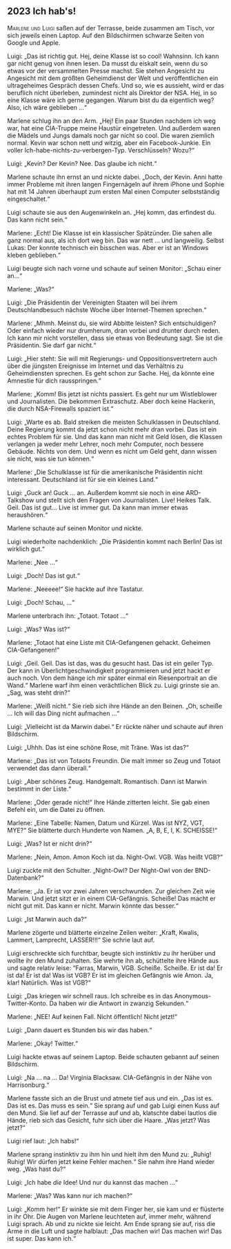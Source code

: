## **2023** Ich hab's!

<span style="font-variant:small-caps;">Marlene und Luigi</span> saßen auf der Terrasse, beide zusammen am Tisch, vor sich jeweils einen Laptop.
Auf den Bildschirmen schwarze Seiten von Google und Apple.

Luigi: „Das ist richtig gut.
Hej, deine Klasse ist so cool!
Wahnsinn.
Ich kann gar nicht genug von ihnen lesen.
Da musst du eiskalt sein, wenn du so etwas vor der versammelten Presse machst.
Sie stehen Angesicht zu Angesicht mit dem größten Geheimdienst der Welt und veröffentlichen ein ultrageheimes Gespräch dessen Chefs.
Und so, wie es aussieht, wird er das beruflich nicht überleben, zumindest nicht als Direktor der NSA.
Hej, in so eine Klasse wäre ich gerne gegangen.
Warum bist du da eigentlich weg?
Also, ich wäre geblieben ...“

Marlene schlug ihn an den Arm.
„Hej!
Ein paar Stunden nachdem ich weg war, hat eine CIA-Truppe meine Haustür eingetreten.
Und außerdem waren die Mädels und Jungs damals noch gar nicht so cool.
Die waren ziemlich normal.
Kevin war schon nett und witzig, aber ein Facebook-Junkie.
Ein voller Ich-habe-nichts-zu-verbergen-Typ.
Verschlüsseln?
Wozu?“

Luigi: „Kevin?
Der Kevin?
Nee.
Das glaube ich nicht.“

Marlene schaute ihn ernst an und nickte dabei.
„Doch, der Kevin.
Anni hatte immer Probleme mit ihren langen Fingernägeln auf ihrem iPhone und Sophie hat mit 14 Jahren überhaupt zum ersten Mal einen Computer selbstständig eingeschaltet.“

Luigi schaute sie aus den Augenwinkeln an.
„Hej komm, das erfindest du.
Das kann nicht sein.“

Marlene: „Echt!
Die Klasse ist ein klassischer Spätzünder.
Die sahen alle ganz normal aus, als ich dort weg bin.
Das war nett ... und langweilig.
Selbst Lukas: Der konnte technisch ein bisschen was.
Aber er ist an Windows kleben geblieben.“

Luigi beugte sich nach vorne und schaute auf seinen Monitor: „Schau einer an...“

Marlene: „Was?“

Luigi: „Die Präsidentin der Vereinigten Staaten will bei ihrem Deutschlandbesuch nächste Woche über Internet-Themen sprechen.“

Marlene: „Mhmh. Meinst du, sie wird Abbitte leisten?
Sich entschuldigen?
Oder einfach wieder nur drumherum, dran vorbei und drunter durch reden.
Ich kann mir nicht vorstellen, dass sie etwas von Bedeutung sagt.
Sie ist die Präsidentin.
Sie darf gar nicht.“

Luigi: „Hier steht: Sie will mit Regierungs- und Oppositionsvertretern auch über die jüngsten Ereignisse im Internet und das Verhältnis zu Geheimdiensten sprechen.
Es geht schon zur Sache.
Hej, da könnte eine Amnestie für dich rausspringen.“

Marlene: „Komm!
Bis jetzt ist nichts passiert.
Es geht nur um Wistleblower und Journalisten.
Die bekommen Extraschutz.
Aber doch keine Hackerin, die durch NSA-Firewalls spaziert ist.“

Luigi: „Warte es ab.
Bald streiken die meisten Schulklassen in Deutschland.
Deine Regierung kommt da jetzt schon nicht mehr dran vorbei.
Das ist ein echtes Problem für sie.
Und das kann man nicht mit Geld lösen, die Klassen verlangen ja weder mehr Lehrer, noch mehr Computer, noch bessere Gebäude.
Nichts von dem.
Und wenn es nicht um Geld geht, dann wissen sie nicht, was sie tun können.“

Marlene: „Die Schulklasse ist für die amerikanische Präsidentin nicht interessant.
Deutschland ist für sie ein kleines Land.“

Luigi: „Guck an! Guck ... an.
Außerdem kommt sie noch in eine ARD-Talkshow und stellt sich den Fragen von Journalisten.
Live!
Heikes Talk.
Geil.
Das ist gut...
Live ist immer gut.
Da kann man immer etwas heraushören.“

Marlene schaute auf seinen Monitor und nickte.

Luigi wiederholte nachdenklich: „Die Präsidentin kommt nach Berlin!
Das ist wirklich gut.“

Marlene: „Nee ...“

Luigi: „Doch!
Das ist gut.“

Marlene: „Neeeee!“ Sie hackte auf ihre Tastatur.

Luigi: „Doch!
Schau, ...“

Marlene unterbrach ihn: „Totaot.
Totaot ...“

Luigi: „Was?
Was ist?“

Marlene: „Totaot hat eine Liste mit CIA-Gefangenen gehackt.
Geheimen CIA-Gefangenen!“

Luigi: „Geil. Geil.
Das ist das, was du gesucht hast.
Das ist ein geiler Typ.
Der kann in Überlichtgeschwindigkeit programmieren und jetzt hackt er auch noch.
Von dem hänge ich mir später einmal ein Riesenportrait an die Wand.“ Marlene warf ihm einen verächtlichen Blick zu.
Luigi grinste sie an.
„Sag, was steht drin?“

Marlene: „Weiß nicht.“ Sie rieb sich ihre Hände an den Beinen.
„Oh, scheiße ...
Ich will das Ding nicht aufmachen ...“

Luigi: „Vielleicht ist da Marwin dabei.“ Er rückte näher und schaute auf ihren Bildschirm.

Luigi: „Uhhh.
Das ist eine schöne Rose, mit Träne.
Was ist das?“

Marlene: „Das ist von Totaots Freundin.
Die malt immer so Zeug und Totaot verwendet das dann überall.“

Luigi: „Aber schönes Zeug.
Handgemalt.
Romantisch.
Dann ist Marwin bestimmt in der Liste.“

Marlene: „Oder gerade nicht!“ Ihre Hände zitterten leicht.
Sie gab einen Befehl ein, um die Datei zu öffnen.

Marlene: „Eine Tabelle: Namen, Datum und Kürzel.
Was ist NYZ, VGT, MYE?“ Sie blätterte durch Hunderte von Namen.
„A, B, E, I, K.
SCHEISSE!“

Luigi: „Was?
Ist er nicht drin?“

Marlene: „Nein, Amon.
Amon Koch ist da.
Night-Owl.
VGB.
Was heißt VGB?“

Luigi zuckte mit den Schulter.
„Night-Owl?
Der Night-Owl von der BND-Datenbank?“

Marlene: „Ja.
Er ist vor zwei Jahren verschwunden.
Zur gleichen Zeit wie Marwin.
Und jetzt sitzt er in einem CIA-Gefängnis.
Scheiße!
Das macht er nicht gut mit.
Das kann er nicht.
Marwin könnte das besser.“

Luigi: „Ist Marwin auch da?“

Marlene zögerte und blätterte einzelne Zeilen weiter: „Kraft, Kwalis, Lammert, Lamprecht, LASSER!!!“ Sie schrie laut auf.

Luigi erschreckte sich furchtbar, beugte sich instinktiv zu ihr herüber und wollte ihr den Mund zuhalten.
Sie wehrte ihn ab, schüttelte ihre Hände aus und sagte relativ leise: “Farras, Marwin, VGB.
Scheiße.
Scheiße.
Er ist da!
Er ist da!
Er ist da!
Was ist VGB?
Er ist im gleichen Gefängnis wie Amon.
Ja, klar!
Natürlich.
Was ist VGB?“

Luigi: „Das kriegen wir schnell raus.
Ich schreibe es in das Anonymous-Twitter-Konto.
Da haben wir die Antwort in zwanzig Sekunden.“

Marlene: „NEE!
Auf keinen Fall.
Nicht öffentlich!
Nicht jetzt!“

Luigi: „Dann dauert es Stunden bis wir das haben.“

Marlene: „Okay!
Twitter.“

Luigi hackte etwas auf seinem Laptop.
Beide schauten gebannt auf seinen Bildschirm.

Luigi: „Na ... na ... Da!
Virginia Blacksaw.
CIA-Gefängnis in der Nähe von Harrisonburg.“

Marlene fasste sich an die Brust und atmete tief aus und ein.
„Das ist es.
Das ist es.
Das muss es sein.“ Sie sprang auf und gab Luigi einen Kuss auf den Mund.
Sie lief auf der Terrasse auf und ab, klatschte dabei lautlos die Hände, rieb sich das Gesicht, fuhr sich über die Haare.
„Was jetzt?
Was jetzt?“

Luigi rief laut: „Ich habs!“

Marlene sprang instinktiv zu ihm hin und hielt ihm den Mund zu: „Ruhig!
Ruhig!
Wir dürfen jetzt keine Fehler machen.“ Sie nahm ihre Hand wieder weg.
„Was hast du?“

Luigi: „Ich habe _die_ Idee!
Und nur du kannst das machen ...“

Marlene: „Was?
Was kann nur ich machen?“

Luigi: „Komm her!“ Er winkte sie mit dem Finger her, sie kam und er flüsterte in ihr Ohr.
Die Augen von Marlene leuchteten auf, immer mehr, während Luigi sprach.
Ab und zu nickte sie leicht.
Am Ende sprang sie auf, riss die Arme in die Luft und sagte halblaut: „Das machen wir!
Das machen wir!
Das ist super.
Das kann ich.“
